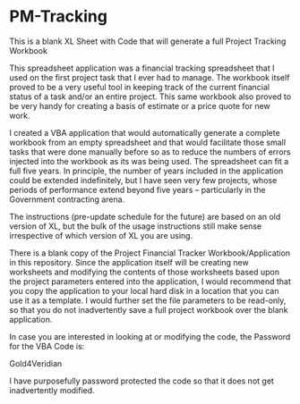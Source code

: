 # PM-Tracking
This is a blank XL Sheet with Code that will generate a full Project Tracking Workbook

This spreadsheet application was a financial tracking spreadsheet that I used on the first project task that I ever had to manage.  The workbook itself proved to be a very useful tool in keeping track of the current financial status of a task and/or an entire project.  This same workbook also proved to be very handy for creating a basis of estimate or a price quote for new work.  

I created a VBA application that would automatically generate a complete workbook from an empty spreadsheet and that would facilitate those small tasks that were done manually before so as to reduce the numbers of errors injected into the workbook as its was being used.  The spreadsheet can fit a full five years.  In principle, the number of years included in the application could be extended indefinitely, but I have seen very few projects, whose periods of performance extend beyond five years – particularly in the Government contracting arena.  

The instructions (pre-update schedule for the future) are based on an old version of XL, but the bulk of the usage instructions still make sense irrespective of which version of XL you are using.

There is a blank copy of the Project Financial Tracker Workbook/Application in this repository.  Since the application itself will be creating new worksheets and modifying the contents of those worksheets based upon the project parameters entered into the application, I would recommend that you copy the application to your local hard disk in a location that you can use it as a template.  I would further set the file parameters to be read-only, so that you do not inadvertently save a full project workbook over the blank application.  

In case you are interested in looking at or modifying the code, the Password for the VBA Code is:

Gold4Veridian

I have purposefully password protected the code so that it does not get inadvertently modified.

